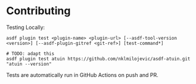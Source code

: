 # Contributing

Testing Locally:

```shell
asdf plugin test <plugin-name> <plugin-url> [--asdf-tool-version <version>] [--asdf-plugin-gitref <git-ref>] [test-command*]

# TODO: adapt this
asdf plugin test atuin https://github.com/nklmilojevic/asdf-atuin.git "atuin --version"
```

Tests are automatically run in GitHub Actions on push and PR.

